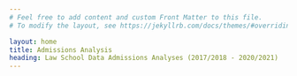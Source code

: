 ```yaml
---
# Feel free to add content and custom Front Matter to this file.
# To modify the layout, see https://jekyllrb.com/docs/themes/#overriding-theme-defaults

layout: home
title: Admissions Analysis
heading: Law School Data Admissions Analyses (2017/2018 - 2020/2021)
---
```


[comment]: <> ({% include timeline.html %})

[comment]: <> (<hr>)

[comment]: <> ({% include waithistogram.html %})

[comment]: <> (<hr>)

[comment]: <> ({% include waitbar.html %})

[comment]: <> (<hr>)

[comment]: <> ({% include splitters.html %})

[comment]: <> (<hr>)

[comment]: <> ({% include poolscatter.html %})
